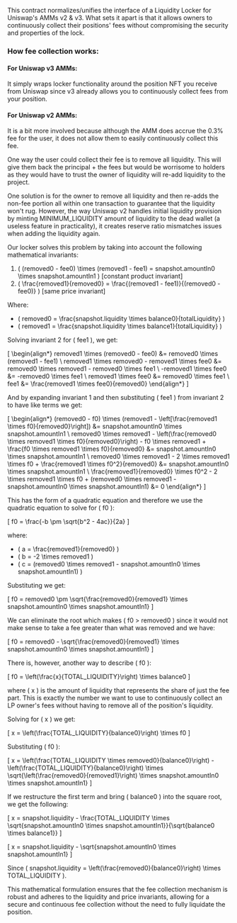 This contract normalizes/unifies the interface of a Liquidity Locker for Uniswap's AMMs v2 & v3. What sets it apart is that it allows owners to continuously collect their positions' fees without compromising the security and properties of the lock.

### How fee collection works:

#### For Uniswap v3 AMMs:
It simply wraps locker functionality around the position NFT you receive from Uniswap since v3 already allows you to continuously collect fees from your position.

#### For Uniswap v2 AMMs:
It is a bit more involved because although the AMM does accrue the 0.3% fee for the user, it does not allow them to easily continuously collect this fee.

One way the user could collect their fee is to remove all liquidity. This will give them back the principal + the fees but would be worrisome to holders as they would have to trust the owner of liquidity will re-add liquidity to the project.

One solution is for the owner to remove all liquidity and then re-adds the non-fee portion all within one transaction to guarantee that the liquidity won't rug. However, the way Uniswap v2 handles initial liquidity provision by minting MINIMUM_LIQUIDITY amount of liquidity to the dead wallet (a useless feature in practicality), it creates reserve ratio mismatches issues when adding the liquidity again.

Our locker solves this problem by taking into account the following mathematical invariants:

1. \( (removed0 - fee0) \times (removed1 - fee1) = snapshot.amountIn0 \times snapshot.amountIn1 \) [constant product invariant]
2. \( \frac{removed1}{removed0} = \frac{(removed1 - fee1)}{(removed0 - fee0)} \) [same price invariant]

Where:
- \( removed0 = \frac{snapshot.liquidity \times balance0}{totalLiquidity} \)
- \( removed1 = \frac{snapshot.liquidity \times balance1}{totalLiquidity} \)

Solving invariant 2 for \( fee1 \), we get:

\[
\begin{align*}
removed1 \times (removed0 - fee0) &= removed0 \times (removed1 - fee1) \\
removed1 \times removed0 - removed1 \times fee0 &= removed0 \times removed1 - removed0 \times fee1 \\
-removed1 \times fee0 &= -removed0 \times fee1 \\
removed1 \times fee0 &= removed0 \times fee1 \\
fee1 &= \frac{removed1 \times fee0}{removed0}
\end{align*}
\]

And by expanding invariant 1 and then substituting \( fee1 \) from invariant 2 to have like terms we get:

\[
\begin{align*}
(removed0 - f0) \times (removed1 - \left[\frac{removed1 \times f0}{removed0}\right]) &= snapshot.amountIn0 \times snapshot.amountIn1 \\
removed0 \times removed1 - \left(\frac{removed0 \times removed1 \times f0}{removed0}\right) - f0 \times removed1 + \frac{f0 \times removed1 \times f0}{removed0} &= snapshot.amountIn0 \times snapshot.amountIn1 \\
removed0 \times removed1 - 2 \times removed1 \times f0 + \frac{removed1 \times f0^2}{removed0} &= snapshot.amountIn0 \times snapshot.amountIn1 \\
\frac{removed1}{removed0} \times f0^2 - 2 \times removed1 \times f0 + (removed0 \times removed1 - snapshot.amountIn0 \times snapshot.amountIn1) &= 0
\end{align*}
\]

This has the form of a quadratic equation and therefore we use the quadratic equation to solve for \( f0 \):

\[
f0 = \frac{-b \pm \sqrt{b^2 - 4ac}}{2a}
\]

where:
- \( a = \frac{removed1}{removed0} \)
- \( b = -2 \times removed1 \)
- \( c = (removed0 \times removed1 - snapshot.amountIn0 \times snapshot.amountIn1) \)

Substituting we get:

\[
f0 = removed0 \pm \sqrt{\frac{removed0}{removed1} \times snapshot.amountIn0 \times snapshot.amountIn1}
\]

We can eliminate the root which makes \( f0 > removed0 \) since it would not make sense to take a fee greater than what was removed and we have:

\[
f0 = removed0 - \sqrt{\frac{removed0}{removed1} \times snapshot.amountIn0 \times snapshot.amountIn1}
\]

There is, however, another way to describe \( f0 \):

\[
f0 = \left(\frac{x}{TOTAL\_LIQUIDITY}\right) \times balance0
\]

where \( x \) is the amount of liquidity that represents the share of just the fee part. This is exactly the number we want to use to continuously collect an LP owner's fees without having to remove all of the position's liquidity.

Solving for \( x \) we get:

\[
x = \left(\frac{TOTAL\_LIQUIDITY}{balance0}\right) \times f0
\]

Substituting \( f0 \):

\[
x = \left(\frac{TOTAL\_LIQUIDITY \times removed0}{balance0}\right) - \left(\frac{TOTAL\_LIQUIDITY}{balance0}\right) \times \sqrt{\left(\frac{removed0}{removed1}\right) \times snapshot.amountIn0 \times snapshot.amountIn1}
\]

If we restructure the first term and bring \( balance0 \) into the square root, we get the following:

\[
x = snapshot.liquidity - \frac{TOTAL\_LIQUIDITY \times \sqrt{snapshot.amountIn0 \times snapshot.amountIn1}}{\sqrt{balance0 \times balance1}}
\]

\[
x = snapshot.liquidity - \sqrt{snapshot.amountIn0 \times snapshot.amountIn1}
\]

Since \( snapshot.liquidity = \left(\frac{removed0}{balance0}\right) \times TOTAL\_LIQUIDITY \).

This mathematical formulation ensures that the fee collection mechanism is robust and adheres to the liquidity and price invariants, allowing for a secure and continuous fee collection without the need to fully liquidate the position.